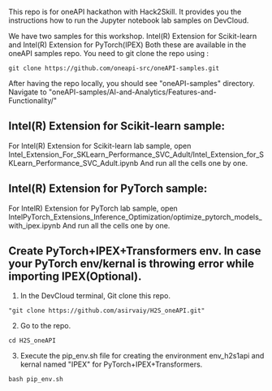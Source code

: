 This repo is for oneAPI hackathon with Hack2Skill. It provides you the instructions how to run the Jupyter notebook lab samples on DevCloud.

We have two samples for this workshop. Intel(R) Extension for Scikit-learn and Intel(R) Extension for PyTorch(IPEX)
Both these are available in the oneAPI samples repo. You need to git clone the repo using :
```
git clone https://github.com/oneapi-src/oneAPI-samples.git
```
After having the repo locally, you should see "oneAPI-samples" directory. Navigate to "oneAPI-samples/AI-and-Analytics/Features-and-Functionality/"

## Intel(R) Extension for Scikit-learn sample:

 For Intel(R) Extension for Scikit-learn lab sample, open Intel_Extension_For_SKLearn_Performance_SVC_Adult/Intel_Extension_for_SKLearn_Performance_SVC_Adult.ipynb
 And run all the cells one by one.
 
 ## Intel(R) Extension for PyTorch sample:

 For IntelR) Extension for PyTorch lab sample, open IntelPyTorch_Extensions_Inference_Optimization/optimize_pytorch_models_with_ipex.ipynb
 And run all the cells one by one.
 

## Create PyTorch+IPEX+Transformers env. In case your PyTorch env/kernal is throwing error while importing IPEX(Optional).

1. In the DevCloud terminal, Git clone this repo. 
```
"git clone https://github.com/asirvaiy/H2S_oneAPI.git"
```
2. Go to the repo. 
```
cd H2S_oneAPI
```
3. Execute the pip_env.sh file for creating the environment env_h2s1api and kernal named "IPEX" for PyTorch+IPEX+Transformers. 
```
bash pip_env.sh
```






 
